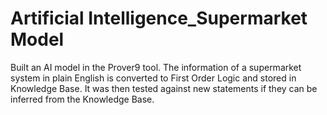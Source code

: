 # Artificial Intelligence_Supermarket Model
 Built an AI model in the Prover9 tool. The information of a supermarket system in plain English is converted to First Order Logic and stored in Knowledge Base. It was then tested against new statements if they can be inferred from the Knowledge Base.
